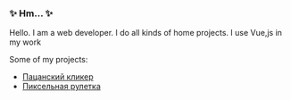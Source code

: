### ✨ Hm... ✨

Hello. I am a web developer. I do all kinds of home projects. I use Vue,js in my work

Some of my projects:

- [Пацанский кликер](https://yandex.ru/games/app/97415)
- [Пиксельная рулетка](https://yandex.ru/games/app/161678)
<!--
**OlegChernovDev/OlegChernovDev** is a ✨ _special_ ✨ repository because its `README.md` (this file) appears on your GitHub profile.

Here are some ideas to get you started:

- 🔭 I’m currently working on ...
- 🌱 I’m currently learning ...
- 👯 I’m looking to collaborate on ...
- 🤔 I’m looking for help with ...
- 💬 Ask me about ...
- 📫 How to reach me: ...
- 😄 Pronouns: ...
- ⚡ Fun fact: ...
-->
